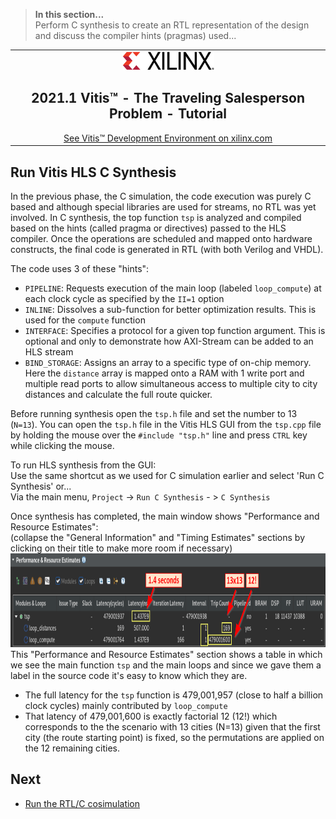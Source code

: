 <!--
/*
 * Copyright 2021 Xilinx, Inc.
 *
 * Licensed under the Apache License, Version 2.0 (the "License");
 * you may not use this file except in compliance with the License.
 * You may obtain a copy of the License at:
 * http://www.apache.org/licenses/LICENSE-2.0
 *
 * Unless required by applicable law or agreed to in writing, software
 * distributed under the License is distributed on an "AS IS" BASIS,
 * WITHOUT WARRANTIES OR CONDITIONS OF ANY KIND, either express or implied.
 * See the License for the specific language governing permissions and
 * limitations under the License.
 */ -->
 
> **In this section...**   
Perform C synthesis to create an RTL representation of the design and discuss the compiler hints (pragmas) used... 

<table width=100%>
 <tr width=50%>
    <td align="center"><img src="https://raw.githubusercontent.com/Xilinx/Image-Collateral/main/xilinx-logo.png" width="30%"/><h2>2021.1 Vitis™ - The Traveling Salesperson Problem - Tutorial</h2>
    <a href="https://www.xilinx.com/products/design-tools/vitis.html">See Vitis™ Development Environment on xilinx.com</a>
    </td>
 </tr>
</table>

## Run Vitis HLS C Synthesis
In the previous phase, the C simulation, the code execution was purely C based and although special libraries are used for streams, no RTL was yet involved.
In C synthesis, the top function `tsp` is analyzed and compiled based on the hints (called pragma or directives) passed to the HLS compiler.  Once the operations are scheduled and mapped onto hardware constructs, the final code is generated in RTL (with both Verilog and VHDL).

The code uses 3 of these "hints":
- `PIPELINE`: Requests execution of the main loop (labeled `loop_compute`) at each clock cycle as specified by the `II=1` option
- `INLINE`: Dissolves a sub-function for better optimization results.  This is used for the `compute` function
- `INTERFACE`: Specifies a protocol for a given top function argument.  This is optional and only to demonstrate how AXI-Stream can be added to an HLS stream
- `BIND_STORAGE`: Assigns an array to a specific type of on-chip memory.  Here the `distance` array is mapped onto a RAM with 1 write port and multiple read ports to allow simultaneous access to multiple city to city distances and calculate the full route quicker.

Before running synthesis open the `tsp.h` file and set the number to 13 (`N=13`). You can open the `tsp.h` file in the Vitis HLS GUI from the `tsp.cpp` file by holding the mouse over the `#include "tsp.h"` line and press `CTRL` key while clicking the mouse.

To run HLS synthesis from the GUI:  
Use the same shortcut as we used for C simulation earlier and select 'Run C Synthesis' or...  
Via the main menu, `Project` -> `Run C Synthesis` - > `C Synthesis`

Once synthesis has completed, the main window shows "Performance and Resource Estimates":  
(collapse the "General Information" and "Timing Estimates" sections by clicking on their title to make more room if necessary)   
<img src="./images/synthesis.png" alt="synthesis" title="synthesis" width="800" height="150">  
This "Performance and Resource Estimates" section shows a table in which we see the main function `tsp` and the main loops and since we gave them a label in the source code it's easy to know which they are.  
- The full latency for the `tsp` function is 479,001,957 (close to half a billion clock cycles) mainly contributed by `loop_compute`
- That latency of 479,001,600 is exactly factorial 12 (12!) which corresponds to the the scenario with 13 cities (N=13) given that the first city (the route starting point) is fixed, so the permutations are applied on the 12 remaining cities.

## Next

* [Run the RTL/C cosimulation](./cosim.md)
